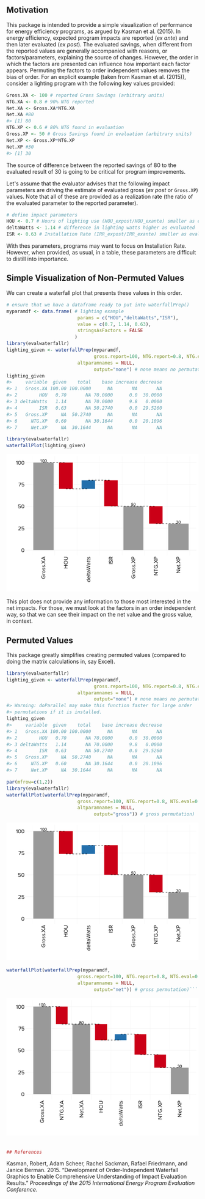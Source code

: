 <!-- README.md is generated from README.Rmd. Please edit that file -->
Motivation
----------

This package is intended to provide a simple visualization of performance for energy efficiency programs, as argued by Kasman et al. (2015). In energy efficiency, expected program impacts are reported (*ex ante*) and then later evaluated (*ex post*). The evaluated savings, when different from the reported values are generally accompanied with reasons, or factors/parameters, explaining the source of changes. However, the order in which the factors are presented can influence how important each factor appears. Permuting the factors to order independent values removes the bias of order.
For an explicit example (taken from Kasman et al. (2015)), consider a lighting program with the following key values provided:

``` r
Gross.XA <- 100 # reported Gross Savings (arbitrary units)
NTG.XA <- 0.8 # 90% NTG reported
Net.XA <- Gross.XA*NTG.XA
Net.XA #80
#> [1] 80
NTG.XP <- 0.6 # 80% NTG found in evaluation
Gross.XP <- 50 # Gross Savings found in evaluation (arbitrary units)
Net.XP <- Gross.XP*NTG.XP
Net.XP #30
#> [1] 30
```

The source of difference between the reported savings of 80 to the evaluated result of 30 is going to be critical for program improvements.

Let's assume that the evaluator advises that the following impact parameters are driving the estimate of evaluated gross (*ex post* or `Gross.XP`) values. Note that all of these are provided as a realization rate (the ratio of the evaluated parameter to the reported parameter).

``` r
# define impact parameters
HOU <- 0.7 # Hours of lighting use (HOU_expost/HOU_exante) smaller as evaluated
deltaWatts <- 1.14 # difference in lighting watts higher as evaluated
ISR <- 0.63 # Installation Rate (IRR_expost/IRR_exante) smaller as evaluated
```

With thes parameters, programs may want to focus on Installation Rate. However, when provided, as usual, in a table, these parameters are difficult to distill into importance.

Simple Visualization of Non-Permuted Values
-------------------------------------------

We can create a waterfall plot that presents these values in this order.

``` r
# ensure that we have a dataframe ready to put into waterfallPrep()
myparamdf <- data.frame( # lighting example
                          params = c("HOU","deltaWatts","ISR"),
                          value = c(0.7, 1.14, 0.63),
                          stringsAsFactors = FALSE
                         )
library(evalwaterfallr)
lighting_given <- waterfallPrep(myparamdf, 
                                gross.report=100, NTG.report=0.8, NTG.eval=0.6,
                          altparamnames = NULL,
                                output="none") # none means no permutation
lighting_given
#>     variable  given    total    base increase decrease
#> 1   Gross.XA 100.00 100.0000      NA       NA       NA
#> 2        HOU   0.70       NA 70.0000      0.0  30.0000
#> 3 deltaWatts   1.14       NA 70.0000      9.8   0.0000
#> 4        ISR   0.63       NA 50.2740      0.0  29.5260
#> 5   Gross.XP     NA  50.2740      NA       NA       NA
#> 6     NTG.XP   0.60       NA 30.1644      0.0  20.1096
#> 7     Net.XP     NA  30.1644      NA       NA       NA
```

``` r
library(evalwaterfallr)
waterfallPlot(lighting_given)
```

![](README-unnamed-chunk-5-1.png)

This plot does not provide any information to those most interested in the net impacts. For those, we must look at the factors in an order independent way, so that we can see their impact on the net value and the gross value, in context.

Permuted Values
---------------

This package greatly simplifies creating permuted values (compared to doing the matrix calculations in, say Excel).

``` r
library(evalwaterfallr)
lighting_given <- waterfallPrep(myparamdf, 
                                gross.report=100, NTG.report=0.8, NTG.eval=0.6,
                          altparamnames = NULL,
                                output="none") # none means no permutation
#> Warning: doParallel may make this function faster for large order
#> permutations if it is installed.
lighting_given
#>     variable  given    total    base increase decrease
#> 1   Gross.XA 100.00 100.0000      NA       NA       NA
#> 2        HOU   0.70       NA 70.0000      0.0  30.0000
#> 3 deltaWatts   1.14       NA 70.0000      9.8   0.0000
#> 4        ISR   0.63       NA 50.2740      0.0  29.5260
#> 5   Gross.XP     NA  50.2740      NA       NA       NA
#> 6     NTG.XP   0.60       NA 30.1644      0.0  20.1096
#> 7     Net.XP     NA  30.1644      NA       NA       NA
```

``` r
par(mfrow=c(1,2))
library(evalwaterfallr)
waterfallPlot(waterfallPrep(myparamdf, 
                          gross.report=100, NTG.report=0.8, NTG.eval=0.6,
                          altparamnames = NULL,
                                output="gross")) # gross permutation)
```

![](README-unnamed-chunk-7-1.png)

``` r
waterfallPlot(waterfallPrep(myparamdf, 
                          gross.report=100, NTG.report=0.8, NTG.eval=0.6,
                          altparamnames = NULL,
                                output="net")) # gross permutation)```
```

![](README-unnamed-chunk-7-2.png)

``` r

## References
```

Kasman, Robert, Adam Scheer, Rachel Sackman, Rafael Friedmann, and Janice Berman. 2015. “Development of Order-Independent Waterfall Graphics to Enable Comprehensive Understanding of Impact Evaluation Results.” *Proceedings of the 2015 International Energy Program Evaluation Conference*.
